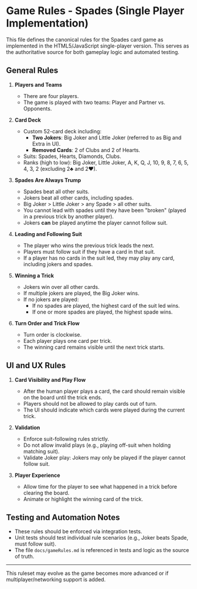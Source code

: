 # Game Rules - Spades (Single Player Implementation)

This file defines the canonical rules for the Spades card game as implemented in the HTML5/JavaScript single-player version. This serves as the authoritative source for both gameplay logic and automated testing.

## General Rules

1. **Players and Teams**

   - There are four players.
   - The game is played with two teams: Player and Partner vs. Opponents.

2. **Card Deck**

   - Custom 52-card deck including:
     - **Two Jokers**: Big Joker and Little Joker (referred to as Big and Extra in UI).
     - **Removed Cards**: 2 of Clubs and 2 of Hearts.
   - Suits: Spades, Hearts, Diamonds, Clubs.
   - Ranks (high to low): Big Joker, Little Joker, A, K, Q, J, 10, 9, 8, 7, 6, 5, 4, 3, 2 (excluding 2♣ and 2♥).

3. **Spades Are Always Trump**

   - Spades beat all other suits.
   - Jokers beat all other cards, including spades.
   - Big Joker > Little Joker > any Spade > all other suits.
   - You cannot lead with spades until they have been "broken" (played in a previous trick by another player).
   - Jokers **can** be played anytime the player cannot follow suit.

4. **Leading and Following Suit**

   - The player who wins the previous trick leads the next.
   - Players must follow suit if they have a card in that suit.
   - If a player has no cards in the suit led, they may play any card, including jokers and spades.

5. **Winning a Trick**

   - Jokers win over all other cards.
   - If multiple jokers are played, the Big Joker wins.
   - If no jokers are played:
     - If no spades are played, the highest card of the suit led wins.
     - If one or more spades are played, the highest spade wins.

6. **Turn Order and Trick Flow**

   - Turn order is clockwise.
   - Each player plays one card per trick.
   - The winning card remains visible until the next trick starts.

## UI and UX Rules

1. **Card Visibility and Play Flow**

   - After the human player plays a card, the card should remain visible on the board until the trick ends.
   - Players should not be allowed to play cards out of turn.
   - The UI should indicate which cards were played during the current trick.

2. **Validation**

   - Enforce suit-following rules strictly.
   - Do not allow invalid plays (e.g., playing off-suit when holding matching suit).
   - Validate Joker play: Jokers may only be played if the player cannot follow suit.

3. **Player Experience**

   - Allow time for the player to see what happened in a trick before clearing the board.
   - Animate or highlight the winning card of the trick.

## Testing and Automation Notes

- These rules should be enforced via integration tests.
- Unit tests should test individual rule scenarios (e.g., Joker beats Spade, must follow suit).
- The file `docs/gameRules.md` is referenced in tests and logic as the source of truth.

---

This ruleset may evolve as the game becomes more advanced or if multiplayer/networking support is added.
